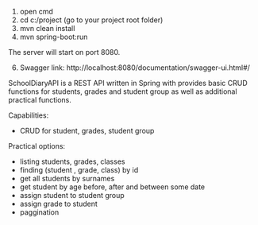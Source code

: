 1. open cmd
2. cd c:/project (go to your project root folder) 
3. mvn clean install
4. mvn spring-boot:run 

The server will start on port 8080.

6. Swagger link:  http://localhost:8080/documentation/swagger-ui.html#/


SchoolDiaryAPI is a REST API written in Spring with provides basic CRUD functions for students, grades and student group as well as additional practical functions.

Capabilities:
- CRUD for student, grades, student group

Practical options:
- listing students, grades, classes
- finding (student , grade, class) by id
- get all students by surnames
- get student by age before, after and between some date
- assign student to student group
- assign grade to student
- paggination 
